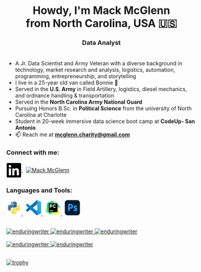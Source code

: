 <!DOCTYPE html>


<!---
Hi everyone.
This README.md file is my GitHub profile
-->


<!--- Title and metadata -->
<html>
<head>
    <meta charset="UTF-8">
    <meta name="description" content="GitHub Profile README.MD">
    <meta name="keywords" content="GitHub, Profile, Bio, Snapshot, Summary, Readme">
    <meta name="author" content="Mack McGlenn, Information Nerd, Van Dweller">
    <meta name="viewport" content="width=device-width, initial-scale=1.0">
    <h1 align="center">
        Howdy, I'm Mack McGlenn <br> from North Carolina, USA 🇺🇸
    </h1>
</head>


<!--- Subtitle -->
<head>
    <h3 align="center">
        Data Analyst
    <br><br>
    </h3>
    
</head>



<!--- Snapshot of Events -->
- A Jr. Data Scientist and Army Veteran with a diverse background in technology, market research and analysis, logistics, automation, programming, entrepreneurship, and storytelling
- I live in a 25-year old van called Bonnie 🚐
- Served in the **U.S. Army** in Field Artillery, logistics, diesel mechanics, and ordnance handling & transportation
- Served in the **North Carolina Army National Guard**
- Pursuing Honors B.Sc. in **Political Science** from the university of North Carolina at Charlotte
- Student in 20-week immersive data science boot camp at **CodeUp- San Antonio**
- 📫 Reach me at **mcglenn.charity@gmail.com**


<!--- Where to Find Me -->
<head>
    <h3 align="left">Connect with me:</h3>
</head>

<body>
    <p align="left">
        <a href="https://www.linkedin.com/in/mack-mcglenn/" target="blank">
        <img align="center" src="https://raw.githubusercontent.com/devicons/devicon/master/icons/linkedin/linkedin-plain.svg" alt="Mack McGlenn" height="40" width="40"/>
        </a>
        &nbsp;
        <a href="https://mcglenncharity.wixsite.com/my-site/" target="blank">
        <img align="center" src="https://github.com/mack-mcglenn/README/assets/122935207/4dd580cb-e4ff-454c-bbbc-96cbd15cc2dc" alt="Mack McGlenn" height="40" width="40"/>
        </a>
    </p>
</body>


<!--- Technical Skills -->
<head>
    <h3 align="left">Languages and Tools:</h3>
</head>

<body>
    <p align="left">
        <a href="https://github.com/enduringwriter" target="_blank">
        <img src="https://raw.githubusercontent.com/devicons/devicon/master/icons/python/python-original.svg" alt="python" width="40" height="40"/>
        </a>
        &nbsp;
        <a href="https://github.com/enduringwriter" target="_blank">
        <img src="https://raw.githubusercontent.com/devicons/devicon/master/icons/vscode/vscode-original.svg" alt="flask" width="40" height="40"/>
        </a>
        &nbsp;
        <a href="https://github.com/enduringwriter" target="_blank">
        <img src="https://github.com/enduringwriter/enduringwriter/blob/6594379f38e3d47cb673324bd1d851cc91f6799a/icons_for_my_github_profile/pycharm.svg" alt="flask" width="40" height="40"/>
        </a>
        &nbsp;
        <a href="https://github.com/enduringwriter" target="_blank">
        <img src="https://github.com/enduringwriter/enduringwriter/blob/c3c54696d525f7daa9158d5b1a6bdb4a7c73fed4/icons_for_my_github_profile/photoshop.svg" alt="photoshop" width="40" height="40"/>
        </a>
    </p>
    <br>
</body>


<!--- GitHub Stats Streak Languages -->
<body>
    <div>
        <!--- GitHub Stats --->
        <a href="https://github.com/enduringwriter" target="_blank">    
        <img src="https://github-readme-stats-git-masterrstaa-rickstaa.vercel.app/api?username=enduringwriter" alt="enduringwriter"/>
        </a>
        <!--- GitHub Contributions and Streaks --->
        <a href="https://github.com/enduringwriter" target ="_blank">
        <img src="https://github-readme-streak-stats.herokuapp.com/?user=enduringwriter" alt="enduringwriter"/>
        </a>
        <!--- GitHub Most Used Languages --->
        <a href="https://github.com/enduringwriter" target ="_blank">
        <img src="https://github-readme-stats-git-masterrstaa-rickstaa.vercel.app/api/top-langs/?username=enduringwriter" alt="enduringwriter" data-canonical-src="https://github-readme-stats-git-masterrstaa-rickstaa.vercel.app/api/top-langs/?username=enduringwriter" style="max-width: 100%;">
        </a>
    </div>
    <br>
</body>


<!--- GitHub Repositories -->
<body>
    <div>
        <a href="https://github.com/enduringwriter" target ="_blank">
        <img src="https://github-readme-stats-git-masterrstaa-rickstaa.vercel.app/api/pin/?username=enduringwriter&repo=fun_projects" alt="enduringwriter"/>
        </a>
        <a href="https://github.com/enduringwriter" target ="_blank">
        <img src="https://github-readme-stats-git-masterrstaa-rickstaa.vercel.app/api/pin/?username=enduringwriter&repo=enduringwriter" alt="enduringwriter"/>
        </a>
    </div>
    <br>
</body>


<!--- GitHub Trophies -->
[![trophy](https://github-profile-trophy.vercel.app/?username=enduringwriter)](https://github.com/enduringwriter/github-profile-trophy)

</html>
